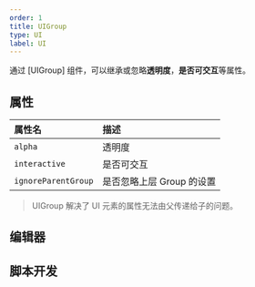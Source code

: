```yaml
---
order: 1
title: UIGroup
type: UI
label: UI
---
```


通过 [UIGroup] 组件，可以继承或忽略**透明度**，**是否可交互**等属性。

## 属性

| 属性名              | 描述                      |
| :------------------ | :------------------------ |
| `alpha`             | 透明度                    |
| `interactive`       | 是否可交互                |
| `ignoreParentGroup` | 是否忽略上层 Group 的设置 |

> UIGroup 解决了 UI 元素的属性无法由父传递给子的问题。

## 编辑器



## 脚本开发

<playground src="xr-ar-simple.ts"></playground>
